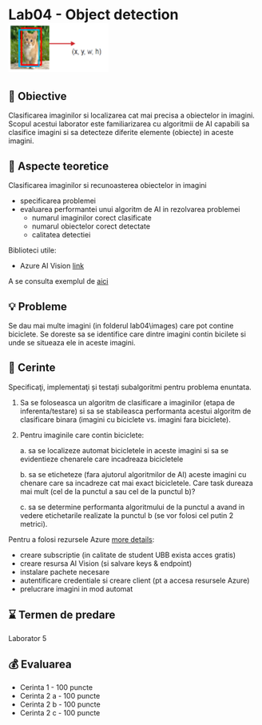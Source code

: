 # Lab04 - Object detection <img src="images\objectDetection.png" width="200">


## :microscope: Obiective 

Clasificarea imaginilor si localizarea cat mai precisa a obiectelor in imagini. 
Scopul acestui laborator este familiarizarea cu algoritmii de AI capabili sa clasifice imagini si sa detecteze diferite elemente (obiecte) in aceste imagini.

## :book:  Aspecte teoretice 

Clasificarea imaginilor si recunoasterea obiectelor in imagini
- specificarea problemei
- evaluarea performantei unui algoritm de AI in rezolvarea problemei 
    - numarul imaginilor corect clasificate
    - numarul obiectelor corect detectate
    - calitatea detectiei 

Biblioteci utile:
- Azure AI Vision [link](https://learn.microsoft.com/en-us/azure/ai-services/computer-vision/)


A se consulta exemplul de [aici](https://github.com/lauradiosan/AI-UBB/blob/main/2023-2024/labs/lab04/AIlab04-detection.ipynb)


## :bulb: Probleme 

Se dau mai multe imagini (in folderul lab04\images) care pot contine biciclete. Se doreste sa se identifice care dintre imagini contin bicilete si unde se situeaza ele in aceste imagini. 



## :memo:  Cerinte 

Specificaţi, implementaţi și testați subalgoritmi pentru problema enuntata.

1. Sa se foloseasca un algoritm de clasificare a imaginilor (etapa de inferenta/testare) si sa se stabileasca performanta acestui algoritm de clasificare binara (imagini cu biciclete vs. imagini fara biciclete).

2. Pentru imaginile care contin biciclete:

    a. sa se localizeze automat bicicletele in aceste imagini si sa se evidentieze chenarele care incadreaza bicicletele 

    b. sa se eticheteze (fara ajutorul algoritmilor de AI) aceste imagini cu chenare care sa incadreze cat mai exact bicicletele. Care task dureaza mai mult (cel de la punctul a sau cel de la punctul b)?

    c. sa se determine performanta algoritmului de la punctul a avand in vedere etichetarile realizate la punctul b (se vor folosi cel putin 2 metrici).


Pentru a folosi rezursele Azure [more details](https://learn.microsoft.com/en-us/azure/ai-services/computer-vision/quickstarts-sdk/client-library?tabs=windows%2Cvisual-studio&pivots=programming-language-python):
- creare subscriptie (in calitate de student UBB exista acces gratis)
- creare resursa AI Vision (si salvare keys & endpoint)
- instalare pachete necesare
- autentificare credentiale si creare client (pt a accesa resursele Azure)
- prelucrare imagini in mod automat 

## :hourglass: Termen de predare 

Laborator 5

## :moneybag: Evaluarea

- Cerinta 1 - 100 puncte
- Cerinta 2 a - 100 puncte 
- Cerinta 2 b - 100 puncte
- Cerinta 2 c - 100 puncte
